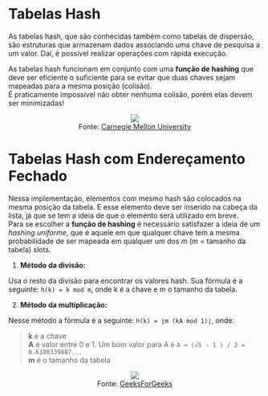 # Tabelas Hash

As tabelas hash, que são conhecidas também como tabelas de dispersão, são estruturas que armazenam dados associando uma chave de pesquisa a um valor. Daí, é possível realizar operações com rápida execução.

As tabelas hash funcionam em conjunto com uma **função de hashing** que deve ser eficiente o suficiente para se evitar que duas chaves sejam mapeadas para a mesma posição (colisão).   
É praticamente impossível não obter nenhuma colisão, porém elas devem ser minimizadas!

<p align="center">
    <img src="https://www.cs.cmu.edu/~adamchik/15-121/lectures/Hashing/pix/hashing0.bmp"/><br/>
    Fonte: <a href="https://www.cs.cmu.edu/~adamchik/15-121/lectures/Hashing/hashing.html">Carnegie Mellon University</a>
</p>

# Tabelas Hash com Endereçamento Fechado

Nessa implementação, elementos com mesmo hash são colocados na mesma posição da tabela. E esse elemento deve ser inserido na cabeça da lista, já que se tem a ideia de que o elemento será utilizado em breve.  
Para se escolher a **função de hashing** é necessário satisfazer a ideia de um _hashing uniforme_, que é aquele em que qualquer chave tem a mesma probabilidade de ser mapeada em qualquer um dos _m_ (m = tamanho da tabela) slots.

1. **Método da divisão:**

Usa o resto da divisão para encontrar os valores hash. Sua fórmula é a seguinte: `h(k) = k mod m`, onde k é a chave e m o tamanho da tabela.

2. **Método da multiplicação:**

Nesse método a fórmula é a seguinte: `h(k) = ⌊m (kA mod 1)⌋`, onde:
> **k** é a chave  
> **A** é valor entre 0 e 1. Um bom valor para A é `A ≈ (√5 - 1 ) / 2 = 0.6180339887...`  
> **m** é o tamanho da tabela  


<p align="center">
    <img src="https://www.geeksforgeeks.org/wp-content/uploads/implementing-own-hash-table.png"/><br/>
    Fonte: <a href="https://www.geeksforgeeks.org/implementing-our-own-hash-table-with-separate-chaining-in-java/">GeeksForGeeks</a>
</p>